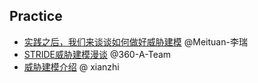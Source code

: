 
## Practice
- [实践之后，我们来谈谈如何做好威胁建模](https://tech.meituan.com/2021/04/08/threat-modeling-security.html)  @Meituan-李瑞
- [STRIDE威胁建模漫谈](https://www.secrss.com/articles/3298)  @360-A-Team
- [威胁建模介绍](https://xz.aliyun.com/t/2061) @ xianzhi
